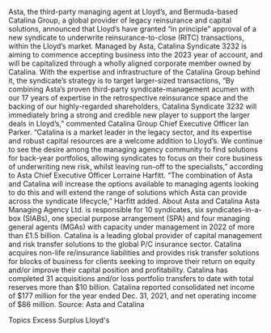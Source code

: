 Asta, the third-party managing agent at Lloyd’s, and Bermuda-based Catalina Group, a global provider of legacy reinsurance and capital solutions, announced that Lloyd’s have granted “in principle” approval of a new syndicate to underwrite reinsurance-to-close (RITC) transactions, within the Lloyd’s market.
Managed by Asta, Catalina Syndicate 3232 is aiming to commence accepting business into the 2023 year of account, and will be capitalized through a wholly aligned corporate member owned by Catalina. With the expertise and infrastructure of the Catalina Group behind it, the syndicate’s strategy is to target larger-sized transactions,
“By combining Asta’s proven third-party syndicate-management acumen with our 17 years of expertise in the retrospective reinsurance space and the backing of our highly-regarded shareholders, Catalina Syndicate 3232 will immediately bring a strong and credible new player to support the larger deals in Lloyd’s,” commented Catalina Group Chief Executive Officer Ian Parker.
“Catalina is a market leader in the legacy sector, and its expertise and robust capital resources are a welcome addition to Lloyd’s. We continue to see the desire among the managing agency community to find solutions for back-year portfolios, allowing syndicates to focus on their core business of underwriting new risk, whilst leaving run-off to the specialists,” according to Asta Chief Executive Officer Lorraine Harfitt.
“The combination of Asta and Catalina will increase the options available to managing agents looking to do this and will extend the range of solutions which Asta can provide across the syndicate lifecycle,” Harfitt added.
About Asta and Catalina
Asta Managing Agency Ltd. is responsible for 10 syndicates, six syndicates-in-a-box (SIABs), one special purpose arrangement (SPA) and four managing general agents (MGAs) with capacity under management in 2022 of more than £1.5 billion.
Catalina is a leading global provider of capital management and risk transfer solutions to the global P/C insurance sector. Catalina acquires non-life re/insurance liabilities and provides risk transfer solutions for blocks of business for clients seeking to improve their return on equity and/or improve their capital position and profitability.
Catalina has completed 31 acquisitions and/or loss portfolio transfers to date with total reserves more than $10 billion. Catalina reported consolidated net income of $177 million for the year ended Dec. 31, 2021, and net operating income of $86 million.
Source: Asta and Catalina

Topics
Excess Surplus
Lloyd's
